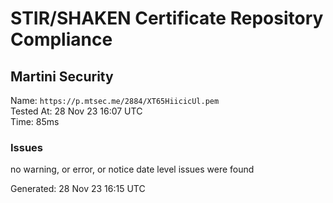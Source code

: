 # STIR/SHAKEN Certificate Repository Compliance

## Martini Security

Name: `https://p.mtsec.me/2884/XT65HiicicUl.pem`\
Tested At: 28 Nov 23 16:07 UTC\
Time: 85ms

### Issues

no warning, or error, or notice date level issues were found

Generated: 28 Nov 23 16:15 UTC